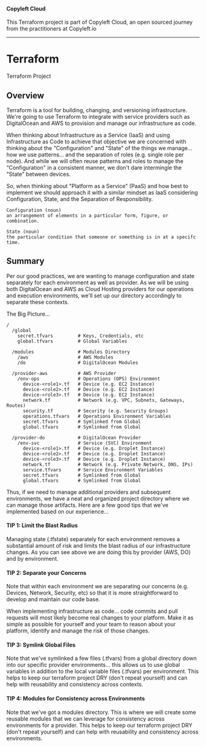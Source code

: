 #### Copyleft Cloud
This Terraform project is part of Copyleft Cloud, an open sourced journey from the practitioners at Copyleft.io

---

# Terraform
Terraform Project


## Overview
Terraform is a tool for building, changing, and versioning infrastructure. We're going to use Terraform to integrate with service providers such as DigitalOcean and AWS to provision and manage our infrastructure as code.


When thinking about Infrastructure as a Service (IaaS) and using Infrastructure as Code to achieve that objective we are concerned with thinking about the "Configuration" and "State" of the things we manage... how we use patterns... and the separation of roles (e.g. single role per node). And while we will often reuse patterns and roles to manage the “Configuration" in a consistent manner, we don't dare intermingle the "State" between devices.

So, when thinking about "Platform as a Service" (PaaS) and how best to implement we should approach it with a similar mindset as IaaS considering Configuration, State, and the Separation of Responsibility.

```
Configuration (noun)
an arrangement of elements in a particular form, figure, or combination.

State (noun)
the particular condition that someone or something is in at a specifc time.
```

## Summary
Per our good practices, we are wanting to manage configuration and state separately for each environment as well as provider.  As we will be using both DigitalOcean and AWS as Cloud Hosting providers for our operations and execution environments, we'll set up our directory accordingly to separate these contexts.


The Big Picture...
```
/
  /global
    secret.tfvars         # Keys, Credentials, etc
    global.tfvars         # Global Variables

  /modules                # Modules Directory
    /aws                  # AWS Modules
    /do                   # DigitalOcean Modules

  /provider-aws           # AWS Provider
    /env-ops              # Operations (OPS) Environment
      device-<role1>.tf   # Device (e.g. EC2 Instance)
      device-<role2>.tf   # Device (e.g. EC2 Instance)
      device-<role3>.tf   # Device (e.g. EC2 Instance)
      network.tf          # Network (e.g. VPC, Subnets, Gateways, Routes)
      security.tf         # Security (e.g. Security Groups)
      operations.tfvars   # Operations Environment Variables
      secret.tfvars       # Symlinked from Global
      global.tfvars       # Symlinked from Global

  /provider-do            # DigitalOcean Provider
    /env-svc              # Service (SVC) Environment
      device-<role1>.tf   # Device (e.g. Droplet Instance)
      device-<role2>.tf   # Device (e.g. Droplet Instance)
      device-<role3>.tf   # Device (e.g. Droplet Instance)    
      network.tf          # Network (e.g. Private Network, DNS, IPs)
      service.tfvars      # Service Environment Variables
      secret.tfvars       # Symlinked from Global
      global.tfvars       # Symlinked from Global

```


Thus, if we need to manage additional providers and subsequent environments, we have a neat and organized project directory where we can manage those artifacts.  Here are a few good tips that we've implemented based on our experience...

#### TIP 1: Limit the Blast Radius
Managing state (.tfstate) separately for each environment removes a substantial amount of risk and limits the blast radius of our infrastructure changes.  As you can see above we are doing this by provider (AWS, DO) and by environment.

#### TIP 2: Separate your Concerns
Note that within each environment we are separating our concerns (e.g. Devices, Network, Security, etc) so that it is more straightforward to develop and maintain our code base.

When implementing infrastructure as code... code commits and pull requests will most likely become real changes to your platform.  Make it as simple as possible for yourself and your team to reason about your platform, identify and manage the risk of  those changes.

#### TIP 3: Symlink Global Files
Note that we've symlinked a few files (.tfvars) from a global directory down into our specific provider environments... this allows us to use global variables in addition to the local variable files (.tfvars) per environment.  This helps to keep our terraform project DRY (don't repeat yourself) and can help with reusability and consistency across contexts.

#### TIP 4: Modules for Consistency across Environments
Note that we've got a modules directory. This is where we will create some reusable modules that we can leverage for consistency across environments for a provider. This helps to keep our terraform project DRY (don't repeat yourself) and can help with reusability and consistency across environments.
